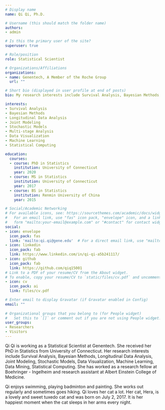 ```yaml
---
# Display name
name: Qi Qi, Ph.D.

# Username (this should match the folder name)
authors:
- admin

# Is this the primary user of the site?
superuser: true

# Role/position
role: Statistical Scientist

# Organizations/Affiliations
organizations:
- name: Genentech, A Member of the Roche Group
  url: ""

# Short bio (displayed in user profile at end of posts)
bio: My research interests include Survival Analysis, Bayesian Methods, Longitudinal Data Analysis, Joint Modeling, Stochastic Models, Data Visualization, Machine Learning, Data Mining, Statistical Computing.

interests:
- Survival Analysis
- Bayesian Methods
- Longitudinal Data Analysis
- Joint Modeling
- Stochastic Models
- Multi-stage Analysis
- Data Visualization
- Machine Learning
- Statistical Computing

education:
  courses:
  - course: PhD in Statistics
    institution: University of Connecticut
    year: 2020
  - course: MS in Statistics
    institution: University of Connecticut
    year: 2017
  - course: BS in Statistics
    institution: Renmin University of China
    year: 2015

# Social/Academic Networking
# For available icons, see: https://sourcethemes.com/academic/docs/widgets/#icons
#   For an email link, use "fas" icon pack, "envelope" icon, and a link in the
#   form "mailto:your-email@example.com" or "#contact" for contact widget.
social:
- icon: envelope
  icon_pack: fas
  link: 'mailto:qi.qi@gene.edu'  # For a direct email link, use "mailto:test@example.org".
- icon: linkedin
  icon_pack: fab
  link: https://www.linkedin.com/in/qi-qi-a5b241117/
- icon: github
  icon_pack: fab
  link: https://github.com/qiq15001
# Link to a PDF of your resume/CV from the About widget.
# To enable, copy your resume/CV to `static/files/cv.pdf` and uncomment the lines below.  
- icon: cv
  icon_pack: ai
  link: files/cv.pdf

# Enter email to display Gravatar (if Gravatar enabled in Config)
email: ""
  
# Organizational groups that you belong to (for People widget)
#   Set this to `[]` or comment out if you are not using People widget.  
user_groups:
- Researchers
- Visitors
---
```


Qi Qi is working as a Statistical Scientist at Genentech. She received her PhD in Statistics from University of Connecticut. Her research interests include Survival Analysis, Bayesian Methods, Longitudinal Data Analysis, Joint Modeling, Stochastic Models, Data Visualization, Machine Learning, Data Mining, Statistical Computing. She has worked as a research fellow at Boehringer - Ingelheim and research assistant at Albert Einstein College of Medicine.

Qi enjoys swimming, playing badminton and painting. She works out regularly and sometimes goes hiking. Qi loves her cat a lot. Her cat, Hera, is a lovely and sweet tuxedo cat and was born on July 2, 2017. It is her happiest moment when the cat sleeps in her arms every night.

